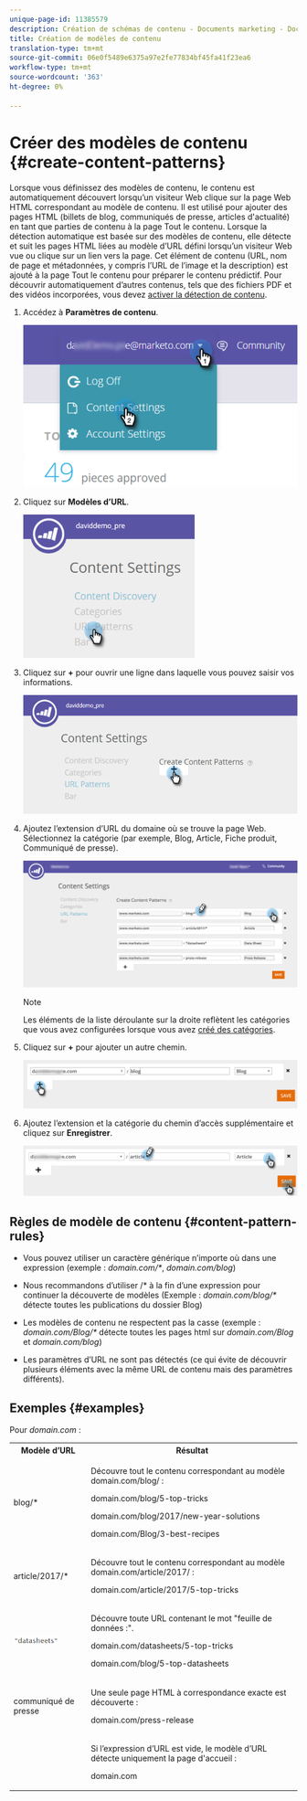 ```yaml
---
unique-page-id: 11385579
description: Création de schémas de contenu - Documents marketing - Documentation du produit
title: Création de modèles de contenu
translation-type: tm+mt
source-git-commit: 06e0f5489e6375a97e2fe77834bf45fa41f23ea6
workflow-type: tm+mt
source-wordcount: '363'
ht-degree: 0%

---
```



# Créer des modèles de contenu {#create-content-patterns}

Lorsque vous définissez des modèles de contenu, le contenu est automatiquement découvert lorsqu’un visiteur Web clique sur la page Web HTML correspondant au modèle de contenu. Il est utilisé pour ajouter des pages HTML (billets de blog, communiqués de presse, articles d&#39;actualité) en tant que parties de contenu à la page Tout le contenu. Lorsque la détection automatique est basée sur des modèles de contenu, elle détecte et suit les pages HTML liées au modèle d’URL défini lorsqu’un visiteur Web vue ou clique sur un lien vers la page. Cet élément de contenu (URL, nom de page et métadonnées, y compris l’URL de l’image et la description) est ajouté à la page Tout le contenu pour préparer le contenu prédictif. Pour découvrir automatiquement d’autres contenus, tels que des fichiers PDF et des vidéos incorporées, vous devez [activer la détection de contenu](/help/marketo/product-docs/predictive-content/getting-started/enable-content-discovery.md).

1. Accédez à **Paramètres de contenu**.

   ![](assets/settings-dropdown-hand-2.png)

1. Cliquez sur **Modèles d’URL**.

   ![](assets/click-url-patterns-hand.png)

1. Cliquez sur **+** pour ouvrir une ligne dans laquelle vous pouvez saisir vos informations.

   ![](assets/content-settings-create-patterns-hand.png)

1. Ajoutez l’extension d’URL du domaine où se trouve la page Web. Sélectionnez la catégorie (par exemple, Blog, Article, Fiche produit, Communiqué de presse).

   ![](assets/content-settings-create-content-patterns-dm-hands.png)

   >[!NOTE]
   >
   >Les éléments de la liste déroulante sur la droite reflètent les catégories que vous avez configurées lorsque vous avez [créé des catégories](/help/marketo/product-docs/predictive-content/getting-started/set-up-categories.md).

1. Cliquez sur **+** pour ajouter un autre chemin.

   ![](assets/url-patterns-add2.png)

1. Ajoutez l’extension et la catégorie du chemin d’accès supplémentaire et cliquez sur **Enregistrer**.

   ![](assets/url-patterns-save.png)

## Règles de modèle de contenu {#content-pattern-rules}

* Vous pouvez utiliser un caractère générique n’importe où dans une expression (exemple : _domain.com/*_, _domain.com/*blog*_)

* Nous recommandons d’utiliser /* à la fin d’une expression pour continuer la découverte de modèles (Exemple : _domain.com/blog/*_ détecte toutes les publications du dossier Blog)
* Les modèles de contenu ne respectent pas la casse (exemple : _domain.com/Blog/*_ détecte toutes les pages html sur _domain.com/Blog_ et _domain.com/blog_)

* Les paramètres d’URL ne sont pas détectés (ce qui évite de découvrir plusieurs éléments avec la même URL de contenu mais des paramètres différents).

## Exemples {#examples}

Pour _domain.com_ :

<table> 
 <tbody> 
  <tr> 
   <th>Modèle d’URL</th> 
   <th>Résultat</th> 
  </tr> 
  <tr> 
   <td>blog/*</td> 
   <td><p>Découvre tout le contenu correspondant au modèle domain.com/blog/ :</p><p>domain.com/blog/5-top-tricks</p><p>domain.com/blog/2017/new-year-solutions</p><p>domain.com/Blog/3-best-recipes</p></td> 
  </tr> 
  <tr> 
   <td>article/2017/*</td> 
   <td><p>Découvre tout le contenu correspondant au modèle domain.com/article/2017/ :</p><p>domain.com/article/2017/5-top-tricks</p></td> 
  </tr> 
  <tr> 
   <td><img alt="—" width="80" src="assets/image2017-3-24-10-3a38-3a46.png" data-linked-resource-id="12976559" data-linked-resource-type="attachment" data-base-url="https://docs.marketo.com" data-linked-resource-container-id="11385579" title="—"></td> 
   <td><p>Découvre toute URL contenant le mot "feuille de données :".</p><p>domain.com/datasheets/5-top-tricks</p><p>domain.com/blog/5-top-datasheets</p></td> 
  </tr> 
  <tr> 
   <td>communiqué de presse</td> 
   <td><p>Une seule page HTML à correspondance exacte est découverte :</p><p>domain.com/press-release</p></td> 
  </tr> 
  <tr> 
   <td colspan="1"> </td> 
   <td colspan="1"><p>Si l’expression d’URL est vide, le modèle d’URL détecte uniquement la page d'accueil :</p><p>domain.com</p></td> 
  </tr> 
 </tbody> 
</table>
